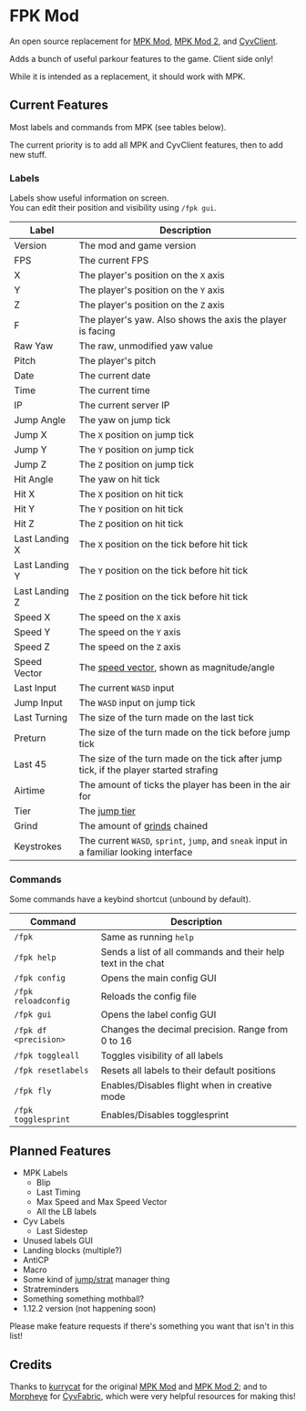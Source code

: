 # FPK Mod

An open source replacement for [MPK Mod](https://github.com/kurrycat2004/MpkMod), [MPK Mod 2](https://github.com/kurrycat2004/MPKMod_2), and [CyvClient](https://github.com/Morpheye/CyvClient).

Adds a bunch of useful parkour features to the game. Client side only!

While it is intended as a replacement, it should work with MPK.

## Current Features

Most labels and commands from MPK (see tables below).

The current priority is to add all MPK and CyvClient features, then to add new stuff.

### Labels

Labels show useful information on screen.<br>
You can edit their position and visibility using `/fpk gui`.

| Label          | Description                                                                             |
|----------------|-----------------------------------------------------------------------------------------|
| Version        | The mod and game version                                                                |
| FPS            | The current FPS                                                                         |
| X              | The player's position on the `X` axis                                                   |
| Y              | The player's position on the `Y` axis                                                   |
| Z              | The player's position on the `Z` axis                                                   |
| F              | The player's yaw. Also shows the axis the player is facing                              |
| Raw Yaw        | The raw, unmodified yaw value                                                           |
| Pitch          | The player's pitch                                                                      |
| Date           | The current date                                                                        |
| Time           | The current time                                                                        |
| IP             | The current server IP                                                                   |
| Jump Angle     | The yaw on jump tick                                                                    |
| Jump X         | The `X` position on jump tick                                                           |
| Jump Y         | The `Y` position on jump tick                                                           |
| Jump Z         | The `Z` position on jump tick                                                           |
| Hit Angle      | The yaw on hit tick                                                                     |
| Hit X          | The `X` position on hit tick                                                            |
| Hit Y          | The `Y` position on hit tick                                                            |
| Hit Z          | The `Z` position on hit tick                                                            |
| Last Landing X | The `X` position on the tick before hit tick                                            |
| Last Landing Y | The `Y` position on the tick before hit tick                                            |
| Last Landing Z | The `Z` position on the tick before hit tick                                            |
| Speed X        | The speed on the `X` axis                                                               |
| Speed Y        | The speed on the `Y` axis                                                               |
| Speed Z        | The speed on the `Z` axis                                                               |
| Speed Vector   | The [speed vector][vector], shown as magnitude/angle                                    |
| Last Input     | The current `WASD` input                                                                |
| Jump Input     | The `WASD` input on jump tick                                                           |
| Last Turning   | The size of the turn made on the last tick                                              |
| Preturn        | The size of the turn made on the tick before jump tick                                  |
| Last 45        | The size of the turn made on the tick after jump tick, if the player started strafing   |
| Airtime        | The amount of ticks the player has been in the air for                                  |
| Tier           | The [jump tier][tiers]                                                                  |
| Grind          | The amount of [grinds][grinds] chained                                                  |
| Keystrokes     | The current `WASD`, `sprint`, `jump`, and `sneak` input in a familiar looking interface |

[vector]: https://en.wikipedia.org/wiki/Vector_(mathematics_and_physics)
[tiers]: https://www.mcpk.wiki/wiki/Tiers
[grinds]: https://www.mcpk.wiki/wiki/Jump_Cancel#Ceiling_Variant

### Commands

Some commands have a keybind shortcut (unbound by default).

| Command               | Description                                                  |
|-----------------------|--------------------------------------------------------------|
| `/fpk`                | Same as running `help`                                       |
| `/fpk help`           | Sends a list of all commands and their help text in the chat |
| `/fpk config`         | Opens the main config GUI                                    |
| `/fpk reloadconfig`   | Reloads the config file                                      |
| `/fpk gui`            | Opens the label config GUI                                   |
| `/fpk df <precision>` | Changes the decimal precision. Range from 0 to 16            |
| `/fpk toggleall`      | Toggles visibility of all labels                             |
| `/fpk resetlabels`    | Resets all labels to their default positions                 |
| `/fpk fly`            | Enables/Disables flight when in creative mode                |
| `/fpk togglesprint`   | Enables/Disables togglesprint                                |

## Planned Features

- MPK Labels
  - Blip
  - Last Timing
  - Max Speed and Max Speed Vector
  - All the LB labels
- Cyv Labels
  - Last Sidestep
- Unused labels GUI
- Landing blocks (multiple?)
- AntiCP
- Macro
- Some kind of [jump/strat](https://github.com/kurrycat2004/MpkMod/issues/86) manager thing
- Stratreminders
- Something something mothball?
- 1.12.2 version (not happening soon)

Please make feature requests if there's something you want that isn't in this list!

## Credits

Thanks to [kurrycat](https://github.com/kurrycat2004) for the original [MPK Mod](https://github.com/kurrycat2004/MpkMod) and [MPK Mod 2](https://github.com/kurrycat2004/MPKMod_2);
and to [Morpheye](https://github.com/Morpheye) for [CyvFabric](https://github.com/Morpheye/CyvFabric),
which were very helpful resources for making this!
